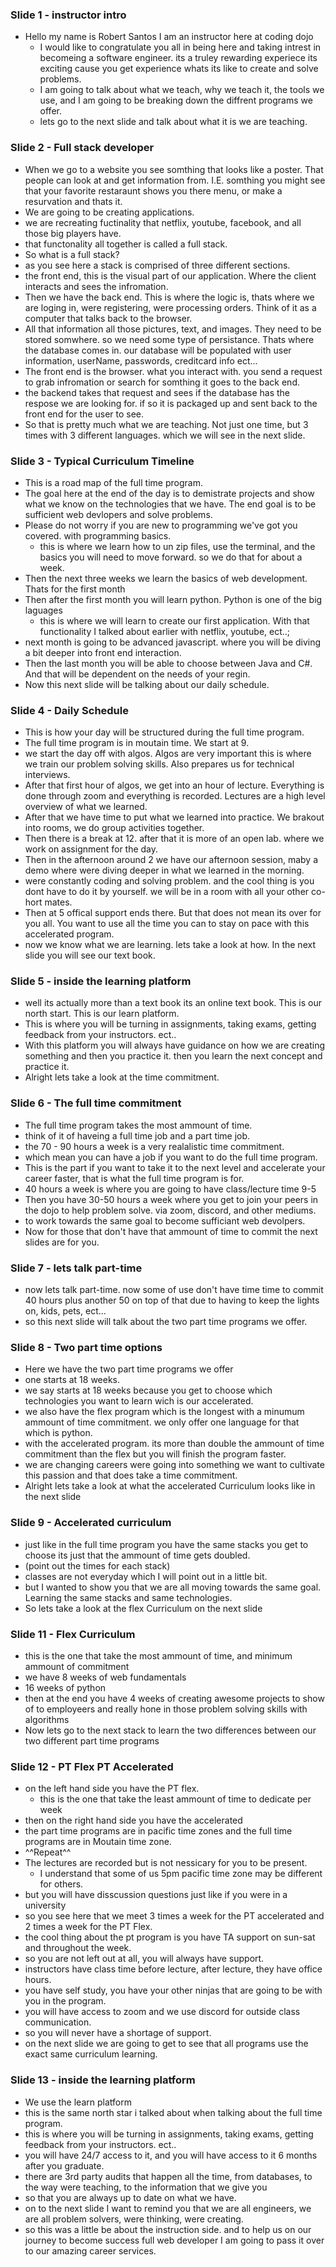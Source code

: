 ### Slide 1 - instructor intro
- Hello my name is Robert Santos I am an instructor here at coding dojo
    - I would like to congratulate you all in being here and taking intrest in becomeing a software engineer. its a truley rewarding experiece its exciting cause you get experience whats its like to create and solve problems.
    - I am going to talk about what we teach, why we teach it, the tools we use, and I am going to be breaking down the diffrent programs we offer.
    - lets go to the next slide and talk about what it is we are teaching.

### Slide 2 - Full stack developer
- When we go to a website you see somthing that looks like a poster. That people can look at and get information from. I.E. somthing you might see that your favorite restaraunt shows you there menu, or make a resurvation and thats it.
- We are going to be creating applications. 
- we are recreating fuctinality that netflix, youtube, facebook, and all those big players have. 
- that functonality all together is called a full stack. 
- So what is a full stack?
- as you see here a stack is comprised of three different sections.
- the front end, this is the visual part of our application. Where the client interacts and sees the infromation.
- Then we have the back end. This is where the logic is, thats where we are loging in, were registering, were processing orders. Think of it as a computer that talks back to the browser.
- All that information all those pictures, text, and images. They need to be stored somwhere. so we need some type of persistance. Thats where the database comes in. our database will be populated with user information, userName, passwords, creditcard info ect...
- The front end is the browser. what you interact with. you send a request to grab infromation or search for somthing it goes to the back end.
- the backend takes that request and sees if the database has the respose we are looking for. if so it is packaged up and sent back to the front end for the user to see.
- So that is pretty much what we are teaching. Not just one time, but 3 times with 3 different languages. which we will see in the next slide.

### Slide 3 - Typical Curriculum Timeline
- This is a road map of the full time program.
- The goal here at the end of the day is to demistrate projects and show what we know on the technologies that we have. The end goal is to be sufficient web devlopers and solve problems.
- Please do not worry if you are new to programming we've got you covered. with programming basics.
    - this is where we learn how to un zip files, use the terminal, and the basics you will need to move forward. so we do that for about a week.
- Then the next three weeks we learn the basics of web development. Thats for the first month
- Then after the first month you will learn python. Python is one of the big laguages
    - this is where we will learn to create our first application. With that functionality I talked about earlier with netflix, youtube, ect..;
- next month is going to be advanced javascript. where you will be diving a bit deeper into front end interaction.
- Then the last month you will be able to choose between Java and C#. And that will be dependent on the needs of your regin.
- Now this next slide will be talking about our daily schedule.

### Slide 4 - Daily Schedule
- This is how your day will be structured during the full time program.
- The full time program is in moutain time. We start at 9.
- we start the day off with algos. Algos are very important this is where we train our problem solving skills. Also prepares us for technical interviews.
- After that first hour of algos, we get into an hour of lecture. Everything is done through zoom and everything is recorded. Lectures are a high level overview of what we learned.
- After that we have time to put what we learned into practice. We brakout into rooms, we do group activities together. 
- Then there is a break at 12. after that it is more of an open lab. where we work on assignment for the day.
- Then in the afternoon around 2 we have our afternoon session, maby a demo where were diving deeper in what we learned in the morning.
- were constantly coding and solving problem. and the cool thing is you dont have to do it by yourself. we will be in a room with all your other co-hort mates.
- Then at 5 offical support ends there. But that does not mean its over for you all. You want to use all the time you can to stay on pace with this accelerated program.
- now we know what we are learning. lets take a look at how. In the next slide you will see our text book. 

### Slide 5 - inside the learning platform
- well its actually more than a text book its an online text book. This is our north start. This is our learn platform. 
- This is where you will be turning in assignments, taking exams, getting feedback from your instructors. ect..
- With this platform you will always have guidance on how we are creating something and then you practice it. then you learn the next concept and practice it.
- Alright lets take a look at the time commitment. 

### Slide 6 - The full time commitment
- The full time program takes the most ammount of time. 
- think of it of haveing a full time job and a part time job.
- the 70 - 90 hours a week is a very realalistic time commitment.
- which mean you can have a job if you want to do the full time program.
- This is the part if you want to take it to the next level and accelerate your career faster, that is what the full time program is for.
- 40 hours a week is where you are going to have class/lecture time 9-5
- Then you have 30-50 hours a week where you get to join your peers in the dojo to help problem solve. via zoom, discord, and other mediums.
- to work towards the same goal to become sufficiant web devolpers.
- Now for those that don't have that ammount of time to commit the next slides are for you. 

### Slide 7 - lets talk part-time
- now lets talk part-time. now some of use don't have time time to commit 40 hours plus another 50 on top of that due to having to keep the lights on, kids, pets, ect... 
- so this next slide will talk about the two part time programs we offer.

### Slide 8 - Two part time options
- Here we have the two part time programs we offer
- one starts at 18 weeks.
- we say starts at 18 weeks because you get to choose which technologies you want to learn wich is our accelerated.
- we also have the flex program which is the longest with a minumum ammount of time commitment. we only offer one language for that which is python.
- with the accelerated program. its more than double the ammount of time commitment than the flex but you will finish the program faster.
- we are changing careers were going into something we want to cultivate this passion and that does take a time commitment.
- Alright lets take a look at what the accelerated Curriculum looks like in the next slide

### Slide 9 - Accelerated curriculum
- just like in the full time program you have the same stacks you get to choose its just that the ammount of time gets doubled.
- (point out the times for each stack)
- classes are not everyday which I will point out in a little bit.
- but I wanted to show you that we are all moving towards the same goal. Learning the same stacks and same technologies.
- So lets take a look at the flex Curriculum on the next slide



### Slide 11 - Flex Curriculum 
- this is the one that take the most ammount of time, and minimum ammount of commitment
- we have 8 weeks of web fundamentals
- 16 weeks of python
- then at the end you have 4 weeks of creating awesome projects to show of to employeers and really hone in those problem solving skills with algorithms
- Now lets go to the next stack to learn the two differences between our two different part time programs

### Slide 12 - PT Flex PT Accelerated
- on the left hand side you have the PT flex.
    - this is the one that take the least ammount of time to dedicate per week
- then on the right hand side you have the accelerated
- the part time programs are in pacific time zones and the full time programs are in Moutain time zone.
- ^^Repeat^^
- The lectures are recorded but is not nessicary for you to be present. 
    - I understand that some of us 5pm pacific time zone may be different for others.
- but you will have disscussion questions just like if you were in a university
- so you see here that we meet 3 times a week for the PT accelerated and 2 times a week for the PT Flex.
- the cool thing about the pt program is you have TA support on sun-sat and throughout the week.
- so you are not left out at all, you will always have support.
- instructors have class time before lecture, after lecture, they have office hours.
- you have self study, you have your other ninjas that are going to be with you in the program. 
- you will have access to zoom and we use discord for outside class communication.
- so you will never have a shortage of support.
- on the next slide we are going to get to see that all programs use the exact same curriculum learning. 

### Slide 13 - inside the learning platform
- We use the learn platform
- this is the same north star i talked about when talking about the full time program.
- this is where you will be turning in assignments, taking exams, getting feedback from your instructors. ect..
- you will have 24/7 access to it, and you will have access to it 6 months after you graduate.
- there are 3rd party audits that happen all the time, from databases, to the way were teaching, to the information that we give you
- so that you are always up to date on what we have.
- on to the next slide I want to remind you that we are all engineers, we are all problem solvers, were thinking, were creating.
- so this was a little be about the instruction side. and to help us on our journey to become success full web developer I am going to pass it over to our amazing career services.
